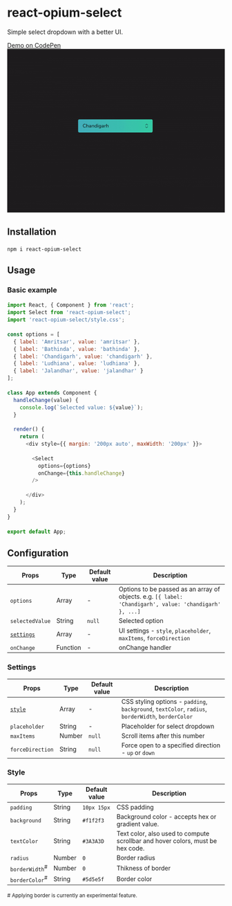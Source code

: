 # react-opium-select
Simple select dropdown with a better UI.

[Demo on CodePen](https://codepen.io/prasanjit/full/LdjQWv/)
<img src="https://github.com/pb03/react-opium-select/raw/master/demo.gif" width="680" alt="Demo">

## Installation
```npm i react-opium-select```

## Usage

### Basic example
```js
import React, { Component } from 'react';
import Select from 'react-opium-select';
import 'react-opium-select/style.css';

const options = [
  { label: 'Amritsar', value: 'amritsar' },
  { label: 'Bathinda', value: 'bathinda' },
  { label: 'Chandigarh', value: 'chandigarh' },
  { label: 'Ludhiana', value: 'ludhiana' },
  { label: 'Jalandhar', value: 'jalandhar' }
];

class App extends Component {
  handleChange(value) {
    console.log(`Selected value: ${value}`);
  }

  render() {
    return (
      <div style={{ margin: '200px auto', maxWidth: '200px' }}>

        <Select
          options={options}
          onChange={this.handleChange}
        />

      </div>
    );
  }
}

export default App;
```

## Configuration
| Props | Type | Default value | Description |
|---|---|---|---|
| `options` | Array | - | Options to be passed as an array of objects. e.g. `[{ label: 'Chandigarh', value: 'chandigarh' }, ...]`
| `selectedValue` | String | `null` | Selected option |
| [`settings`](#settings) | Array | - | UI settings - `style`, `placeholder`, `maxItems`, `forceDirection` |
| `onChange` | Function | - | onChange handler

### Settings
| Props | Type | Default value | Description |
|---|---|---|---|
| [`style`](#style) | Array | - | CSS styling options - `padding`, `background`, `textColor`, `radius`, `borderWidth`, `borderColor` |
| `placeholder` | String | - | Placeholder for select dropdown |
| `maxItems` | Number | `null` | Scroll items after this number |
| `forceDirection` | String | `null` | Force open to a specified direction - `up` or `down` |

### Style
| Props | Type | Default value | Description |
|---|---|---|---|
| `padding` | String | `10px 15px` | CSS padding |
| `background` | String | `#f1f2f3` | Background color - accepts hex or gradient value. |
| `textColor` | String | `#3A3A3D` | Text color, also used to compute scrollbar and hover colors, must be hex code. |
| `radius` | Number | `0` | Border radius |
| `borderWidth`<sup>#</sup> | Number | `0` | Thikness of border |
| `borderColor`<sup>#</sup> | String | `#5d5e5f` | Border color |

<small># Applying border is currently an experimental feature.</small>

